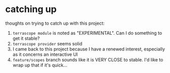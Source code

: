 # catching up

thoughts on trying to catch up with this project:

1. `terrascope module` is noted as "EXPERIMENTAL". Can I do something to get it stable?
2. `terrascope provider` seems solid
3. I came back to this project because I have a renewed interest, especially as it concerns an interactive UI
4. `feature/scopes` branch sounds like it is VERY CLOSE to stable. I'd like to wrap up that if it's quick...
